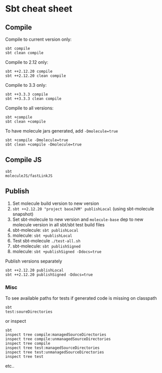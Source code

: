 # Sbt cheat sheet


## Compile

Compile to current version only:

    sbt compile
    sbt clean compile

Compile to 2.12 only:

    sbt ++2.12.20 compile
    sbt ++2.12.20 clean compile

Compile to 3.3 only:

    sbt ++3.3.3 compile
    sbt ++3.3.3 clean compile

Compile to all versions:

    sbt +compile
    sbt clean +compile

To have molecule jars generated, add `-Dmolecule=true`

    sbt +compile -Dmolecule=true
    sbt clean +compile -Dmolecule=true


## Compile JS

    sbt
    moleculeJS/fastLinkJS


## Publish

1) Set molecule build version to new version
2) `sbt ++2.12.20 "project baseJVM" publishLocal` (using sbt-molecule snapshot)
3) Set sbt-molecule to new version and `molecule-base` dep to new molecule version in all sbt/sbt test build files 
4) sbt-molecule: `sbt publishLocal`
5) molecule: `sbt +publishLocal`
6) Test sbt-molecule `./test-all.sh`
7) sbt-molecule: `sbt publishSigned`
8) molecule: `sbt +publishSigned -Ddocs=true`


Publish versions separately

    sbt ++2.12.20 publishLocal
    sbt ++2.12.20 publishSigned -Ddocs=true


### Misc

To see available paths for tests if generated code is missing on classpath

    sbt
    test:soureDirectories

or inspect

    sbt
    inspect tree compile:managedSourceDirectories
    inspect tree compile:unmanagedSourceDirectories
    inspect tree compile
    inspect tree test:managedSourceDirectories
    inspect tree test:unmanagedSourceDirectories
    inspect tree test
                     
etc..
                 